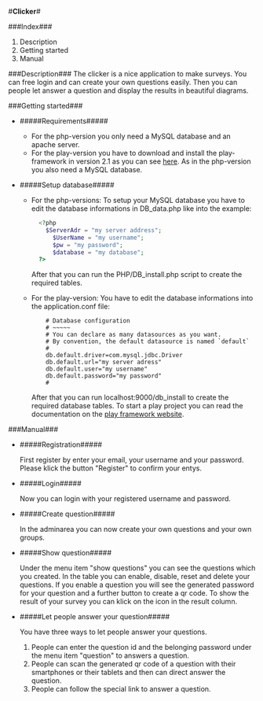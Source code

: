 #**Clicker**#

###Index###
1. Description
2. Getting started
3. Manual

###Description###
The clicker is a nice application to make surveys. You can free login and can create your own questions easily.
Then you can people let answer a question and display the results in beautiful diagrams.

###Getting started###
* #####Requirements#####

  - For the php-version you only need a MySQL database and an apache server.
  - For the play-version you have to download and install the play-framework in version 2.1 as you can see 
  	[here](http://www.playframework.com/documentation/2.1.1/Installing). As in the php-version you also need 
		a MySQL database.
* #####Setup database#####

	- For the php-versions:
  	To setup your MySQL database you have to edit the database 
  	informations in DB_data.php like into the example: 
  

		```php
		  <?php
		    $ServerAdr = "my server address";
			  $UserName = "my username";
			  $pw = "my password";
			  $database = "my database";
		  ?>
		```
		After that you can run the PHP/DB_install.php script to create the required tables.
  	
	- For the play-version:
		You have to edit the database informations into the application.conf file:

		```
			# Database configuration
			# ~~~~~ 
			# You can declare as many datasources as you want.
			# By convention, the default datasource is named `default`
			#
			db.default.driver=com.mysql.jdbc.Driver
			db.default.url="my server adress"
			db.default.user="my username"
			db.default.password="my password"
			#
		```
		After that you can run localhost:9000/db_install to create the required database tables.
		To start a play project you can read the documentation on the [play framework website](http://www.playframework.com/documentation/2.1.1/PlayConsole).


###Manual###
* #####Registration#####

	First register by enter your email, your username and your password. Please klick the button "Register"
	to confirm your entys.
* #####Login#####

	Now you can login with your registered username and password.
* #####Create question#####

	In the adminarea you can now create your own questions and your own groups.
* #####Show question#####

	Under the menu item "show questions" you can see the questions which you created.
	In the table you can enable, disable, reset and delete your questions. If you enable a question you will see
	the generated password for your question and a further button to create a qr code. To show the result of your
	survey you can klick on the icon in the result column.
* #####Let people answer your question#####

	You have three ways to let people answer your questions.
	1. People can enter the question id and the belonging password under the menu item "question" to answers a question.
	2. People can scan the generated qr code of a question with their smartphones or their tablets and then can
		direct answer the question.
	3. People can follow the special link to answer a question.

